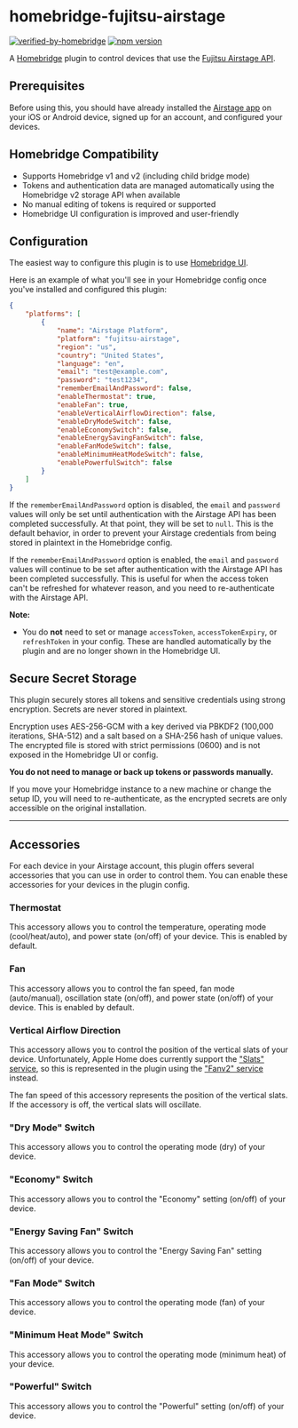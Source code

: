 # homebridge-fujitsu-airstage

[![verified-by-homebridge](https://badgen.net/badge/homebridge/verified/purple)](https://github.com/homebridge/homebridge/wiki/Verified-Plugins)
[![npm version](https://img.shields.io/npm/v/homebridge-fujitsu-airstage?style=flat-square)](https://www.npmjs.com/package/homebridge-fujitsu-airstage)

A [Homebridge](https://github.com/homebridge/homebridge) plugin to control
devices that use the
[Fujitsu Airstage API](https://www.fujitsugeneral.com/us/airstage-mobile/index.html).

## Prerequisites

Before using this, you should have already installed the
[Airstage app](https://www.fujitsugeneral.com/us/airstage-mobile/setup.html) on
your iOS or Android device, signed up for an account, and configured your devices.

## Homebridge Compatibility

- Supports Homebridge v1 and v2 (including child bridge mode)
- Tokens and authentication data are managed automatically using the Homebridge v2 storage API when available
- No manual editing of tokens is required or supported
- Homebridge UI configuration is improved and user-friendly

## Configuration

The easiest way to configure this plugin is to use
[Homebridge UI](https://github.com/homebridge/homebridge-config-ui-x).

Here is an example of what you'll see in your Homebridge config once you've
installed and configured this plugin:

```json
{
    "platforms": [
        {
            "name": "Airstage Platform",
            "platform": "fujitsu-airstage",
            "region": "us",
            "country": "United States",
            "language": "en",
            "email": "test@example.com",
            "password": "test1234",
            "rememberEmailAndPassword": false,
            "enableThermostat": true,
            "enableFan": true,
            "enableVerticalAirflowDirection": false,
            "enableDryModeSwitch": false,
            "enableEconomySwitch": false,
            "enableEnergySavingFanSwitch": false,
            "enableFanModeSwitch": false,
            "enableMinimumHeatModeSwitch": false,
            "enablePowerfulSwitch": false
        }
    ]
}
```

If the `rememberEmailAndPassword` option is disabled, the `email` and `password`
values will only be set until authentication with the Airstage API has been
completed successfully. At that point, they will be set to `null`. This is the
default behavior, in order to prevent your Airstage credentials from being
stored in plaintext in the Homebridge config.

If the `rememberEmailAndPassword` option is enabled, the `email` and `password`
values will continue to be set after authentication with the Airstage API has
been completed successfully. This is useful for when the access token can't be
refreshed for whatever reason, and you need to re-authenticate with the
Airstage API.

**Note:**
- You do **not** need to set or manage `accessToken`, `accessTokenExpiry`, or `refreshToken` in your config. These are handled automatically by the plugin and are no longer shown in the Homebridge UI.

## Secure Secret Storage

This plugin securely stores all tokens and sensitive credentials using strong encryption. Secrets are never stored in plaintext.

Encryption uses AES-256-GCM with a key derived via PBKDF2 (100,000 iterations, SHA-512) and a salt based on a SHA-256 hash of unique values. The encrypted file is stored with strict permissions (0600) and is not exposed in the Homebridge UI or config.

**You do not need to manage or back up tokens or passwords manually.**

If you move your Homebridge instance to a new machine or change the setup ID, you will need to re-authenticate, as the encrypted secrets are only accessible on the original installation.

---

## Accessories

For each device in your Airstage account, this plugin offers several
accessories that you can use in order to control them. You can enable these
accessories for your devices in the plugin config.

### Thermostat

This accessory allows you to control the temperature, operating
mode (cool/heat/auto), and power state (on/off) of your device.
This is enabled by default.

### Fan

This accessory allows you to control the fan speed, fan mode (auto/manual),
oscillation state (on/off), and power state (on/off) of your device.
This is enabled by default.

### Vertical Airflow Direction

This accessory allows you to control the position of the vertical slats of
your device. Unfortunately, Apple Home does currently support the
["Slats" service](https://developers.homebridge.io/#/service/Slats), so this is
represented in the plugin using the
["Fanv2" service](https://developers.homebridge.io/#/service/Fanv2) instead.

The fan speed of this accessory represents the position of the vertical slats.
If the accessory is off, the vertical slats will oscillate.

### "Dry Mode" Switch

This accessory allows you to control the operating mode (dry) of your device.

### "Economy" Switch

This accessory allows you to control the "Economy" setting (on/off) of your device.

### "Energy Saving Fan" Switch

This accessory allows you to control the "Energy Saving Fan" setting (on/off)
of your device.

### "Fan Mode" Switch

This accessory allows you to control the operating mode (fan) of your device.

### "Minimum Heat Mode" Switch

This accessory allows you to control the operating mode (minimum heat) of your
device.

### "Powerful" Switch

This accessory allows you to control the "Powerful" setting (on/off) of your
device.

